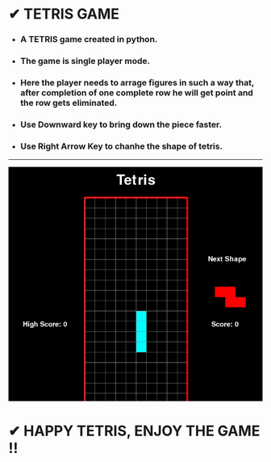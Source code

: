# ✔ TETRIS GAME
- ### A TETRIS game created in python.
- ### The game is single player mode.
- ### Here the player needs to arrage figures in such a way that, after completion of one complete row he will get point and the row gets eliminated.
- ### Use Downward key to bring down the piece faster.
- ### Use Right Arrow Key to chanhe the shape of tetris.
****

<p align="center">
  <img width = 700 src="Capture.png" /><br>
</p>

# ✔ HAPPY TETRIS, ENJOY THE GAME !!